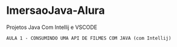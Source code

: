 # ImersaoJava-Alura

Projetos Java Com Intellij e VSCODE 



`AULA 1 - CONSUMINDO UMA API DE FILMES COM JAVA (com Intellij)`
